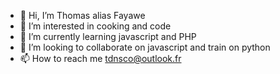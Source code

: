 - 👋 Hi, I’m Thomas alias Fayawe
- 👀 I’m interested in cooking and code
- 🌱 I’m currently learning javascript and PHP 
- 💞️ I’m looking to collaborate on javascript and train on python
- 📫 How to reach me tdnsco@outlook.fr

<!---
Fayawe/Fayawe is a ✨ special ✨ repository because its `README.md` (this file) appears on your GitHub profile.
You can click the Preview link to take a look at your changes.
--->
